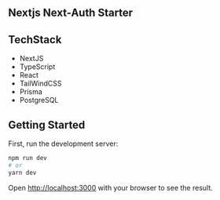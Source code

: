 ## Nextjs Next-Auth Starter



## TechStack

- NextJS
- TypeScript
- React
- TailWindCSS
- Prisma
- PostgreSQL

## Getting Started

First, run the development server:

```bash
npm run dev
# or
yarn dev
```

Open [http://localhost:3000](http://localhost:3000) with your browser to see the result.
